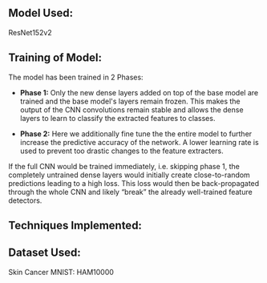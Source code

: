 ## Model Used:

ResNet152v2

## Training of Model:

The model has been trained in 2 Phases:

* **Phase 1:** Only the new dense layers added on top of the base model are trained and the base model's layers
             remain frozen. This makes the output of the CNN convolutions remain stable and allows the dense
             layers to learn to classify the extracted features to classes.
             
* **Phase 2:** Here we additionally fine tune the the entire model to further increase the predictive accuracy
             of the network. A lower learning rate is used to prevent too drastic changes to the feature extracters.
             
If the full CNN would be trained immediately, i.e. skipping phase 1, the completely untrained dense layers would initially create close-to-random predictions leading to a high loss. This loss would then be back-propagated through the whole CNN and likely “break” the already well-trained feature detectors.

## Techniques Implemented:



## Dataset Used:
Skin Cancer MNIST: HAM10000



